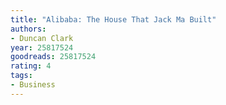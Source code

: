```yaml
---
title: "Alibaba: The House That Jack Ma Built"
authors:
- Duncan Clark
year: 25817524
goodreads: 25817524
rating: 4
tags:
- Business
---
```

